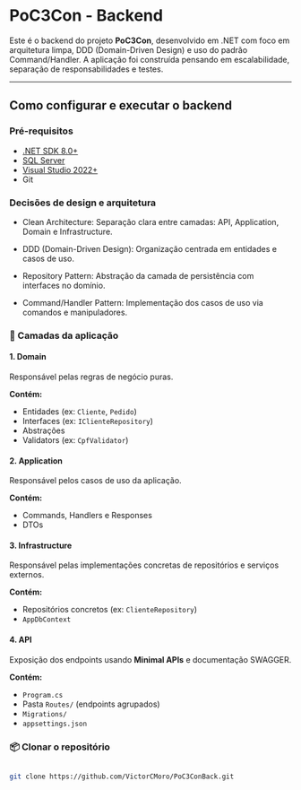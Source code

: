# PoC3Con - Backend

Este é o backend do projeto **PoC3Con**, desenvolvido em .NET com foco em arquitetura limpa, DDD (Domain-Driven Design) e uso do padrão Command/Handler. A aplicação foi construída pensando em escalabilidade, separação de responsabilidades e testes.

---

## Como configurar e executar o backend

### Pré-requisitos

- [.NET SDK 8.0+](https://dotnet.microsoft.com/en-us/download)
- [SQL Server](https://www.microsoft.com/pt-br/sql-server/sql-server-downloads) 
- [Visual Studio 2022+](https://visualstudio.microsoft.com/pt-br/) 
- Git

### Decisões de design e arquitetura
- Clean Architecture: Separação clara entre camadas: API, Application, Domain e Infrastructure.

- DDD (Domain-Driven Design): Organização centrada em entidades e casos de uso.

- Repository Pattern: Abstração da camada de persistência com interfaces no domínio.

- Command/Handler Pattern: Implementação dos casos de uso via comandos e manipuladores.

### 🧱 Camadas da aplicação

#### 1. Domain
Responsável pelas regras de negócio puras.

**Contém:**
- Entidades (ex: `Cliente`, `Pedido`)
- Interfaces (ex: `IClienteRepository`)
- Abstrações
- Validators (ex: `CpfValidator`)

#### 2. Application
Responsável pelos casos de uso da aplicação.

**Contém:**
- Commands, Handlers e Responses
- DTOs

#### 3. Infrastructure
Responsável pelas implementações concretas de repositórios e serviços externos.

**Contém:**
- Repositórios concretos (ex: `ClienteRepository`)
- `AppDbContext`

#### 4. API
Exposição dos endpoints usando **Minimal APIs** e documentação SWAGGER.

**Contém:**
- `Program.cs`
- Pasta `Routes/` (endpoints agrupados)
- `Migrations/`
- `appsettings.json`
   
### 📦 Clonar o repositório

```bash

git clone https://github.com/VictorCMoro/PoC3ConBack.git


